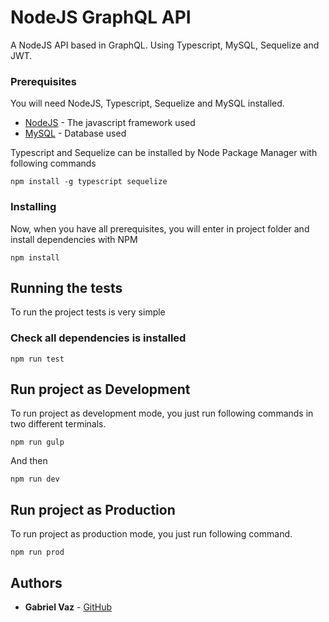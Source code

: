 # NodeJS GraphQL API

A NodeJS API based in GraphQL. Using Typescript, MySQL, Sequelize and JWT.

### Prerequisites

You will need NodeJS, Typescript, Sequelize and MySQL installed.

* [NodeJS](https://nodejs.org/en/) - The javascript framework used
* [MySQL](https://www.mysql.com/downloads/) - Database used

Typescript and Sequelize can be installed by Node Package Manager with following commands

```
npm install -g typescript sequelize
```

### Installing

Now, when you have all prerequisites, you will enter in project folder and install dependencies with NPM

```
npm install
```

## Running the tests

To run the project tests is very simple

### Check all dependencies is installed

```
npm run test
```

## Run project as Development

To run project as development mode, you just run following commands in two different terminals.

```
npm run gulp
```

And then

```
npm run dev
```

## Run project as Production

To run project as production mode, you just run following command.

```
npm run prod
```

## Authors

* **Gabriel Vaz** - [GitHub](https://github.com/vazgabriel)
